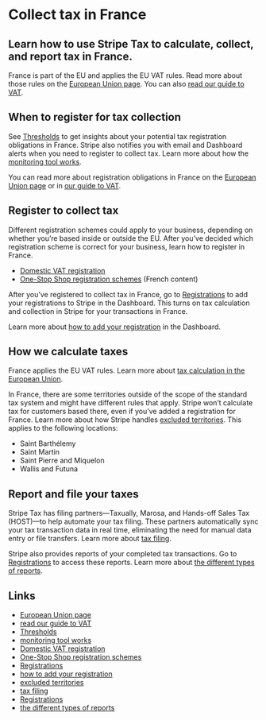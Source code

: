 # Collect tax in France

## Learn how to use Stripe Tax to calculate, collect, and report tax in France.

France is part of the EU and applies the EU VAT rules. Read more about those
rules on the [European Union
page](https://docs.stripe.com/tax/supported-countries/european-union). You can
also [read our guide to
VAT](https://stripe.com/guides/tax-registration-process-europe).

## When to register for tax collection

See [Thresholds](https://dashboard.stripe.com/tax/thresholds) to get insights
about your potential tax registration obligations in France. Stripe also
notifies you with email and Dashboard alerts when you need to register to
collect tax. Learn more about how the [monitoring tool
works](https://docs.stripe.com/tax/monitoring).

You can read more about registration obligations in France on the [European
Union page](https://docs.stripe.com/tax/supported-countries/european-union) or
in [our guide to
VAT](https://stripe.com/guides/tax-registration-process-europe).

## Register to collect tax

Different registration schemes could apply to your business, depending on
whether you’re based inside or outside the EU. After you’ve decided which
registration scheme is correct for your business, learn how to register in
France.

- [Domestic VAT
registration](https://www.impots.gouv.fr/internationalenbusiness/competent-department)
- [One-Stop Shop registration
schemes](https://www.impots.gouv.fr/professionnel/jutilise-le-guichet-unique-tva-ioss-oss)
(French content)

After you’ve registered to collect tax in France, go to
[Registrations](https://dashboard.stripe.com/tax/registrations?location=fr) to
add your registrations to Stripe in the Dashboard. This turns on tax calculation
and collection in Stripe for your transactions in France.

Learn more about [how to add your
registration](https://docs.stripe.com/tax/registering#track-your-registrations-in-the-tax-dashboard)
in the Dashboard.

## How we calculate taxes

France applies the EU VAT rules. Learn more about [tax calculation in the
European Union](https://docs.stripe.com/tax/supported-countries/european-union).

In France, there are some territories outside of the scope of the standard tax
system and might have different rules that apply. Stripe won’t calculate tax for
customers based there, even if you’ve added a registration for France. Learn
more about how Stripe handles [excluded
territories](https://docs.stripe.com/tax/zero-tax?#excluded-territories). This
applies to the following locations:

- Saint Barthélemy
- Saint Martin
- Saint Pierre and Miquelon
- Wallis and Futuna

## Report and file your taxes

Stripe Tax has filing partners—Taxually, Marosa, and Hands-off Sales Tax
(HOST)—to help automate your tax filing. These partners automatically sync your
tax transaction data in real time, eliminating the need for manual data entry or
file transfers. Learn more about [tax
filing](https://docs.stripe.com/tax/filing).

Stripe also provides reports of your completed tax transactions. Go to
[Registrations](https://dashboard.stripe.com/tax/registrations) to access these
reports. Learn more about [the different types of
reports](https://docs.stripe.com/tax/reports).

## Links

- [European Union
page](https://docs.stripe.com/tax/supported-countries/european-union)
- [read our guide to
VAT](https://stripe.com/guides/tax-registration-process-europe)
- [Thresholds](https://dashboard.stripe.com/tax/thresholds)
- [monitoring tool works](https://docs.stripe.com/tax/monitoring)
- [Domestic VAT
registration](https://www.impots.gouv.fr/internationalenbusiness/competent-department)
- [One-Stop Shop registration
schemes](https://www.impots.gouv.fr/professionnel/jutilise-le-guichet-unique-tva-ioss-oss)
- [Registrations](https://dashboard.stripe.com/tax/registrations?location=fr)
- [how to add your
registration](https://docs.stripe.com/tax/registering#track-your-registrations-in-the-tax-dashboard)
- [excluded
territories](https://docs.stripe.com/tax/zero-tax?#excluded-territories)
- [tax filing](https://docs.stripe.com/tax/filing)
- [Registrations](https://dashboard.stripe.com/tax/registrations)
- [the different types of reports](https://docs.stripe.com/tax/reports)
